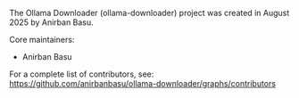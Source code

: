 The Ollama Downloader (ollama-downloader) project was created in August 2025 by Anirban Basu.

Core maintainers:
 - Anirban Basu

For a complete list of contributors, see:
https://github.com/anirbanbasu/ollama-downloader/graphs/contributors
